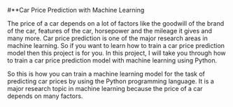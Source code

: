 #**Car Price Prediction with Machine 
Learning


The price of a car depends on a lot of factors like the goodwill of the brand of the car,
features of the car, horsepower and the mileage it gives and many more.
Car price prediction is one of the major research areas in machine learning. 
So if you want to learn how to train a car price prediction model then this project is for you.
In this project, I will take you through how to train a car price prediction model with machine learning using Python.

So this is how you can train a machine learning model for the task of predicting car prices by using the Python programming language.
It is a major research topic in machine learning because the price of a car depends on many factors. 
